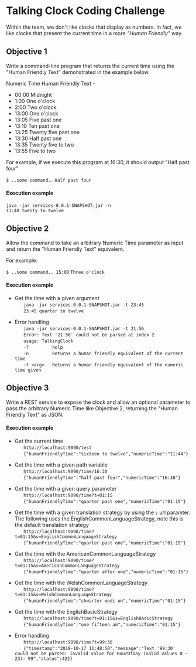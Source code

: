 # Talking Clock Coding Challenge

Within the team, we don't like clocks that display as numbers. In fact, we like clocks that present the current time in 
a more _"Human Friendly"_ way.

## Objective 1

Write a command-line program that returns the current time using the "Human Friendly Text" demonstrated in the example below.

Numeric Time Human Friendly Text -

* 00:00 Midnight
* 1:00 One o'clock
* 2:00 Two o'clock
* 13:00 One o'clock
* 13:05 Five past one
* 13:10 Ten past one
* 13:25 Twenty five past one
* 13:30 Half past one
* 13:35 Twenty five to two
* 13:55 Five to two

For example, if we execute this program at 16:30, it should output "Half past four"

`$ ..some command..`
`Half past four`

#### Execution example
`java -jar services-0.0.1-SNAPSHOT.jar -n`  
`11:40 twenty to twelve`

## Objective 2

Allow the command to take an arbitrary Numeric Time parameter as input and return the "Human Friendly Text" equivalent.

For example:

`$ ..some command.. 15:00`
`Three o'clock`

#### Execution example
* Get the time with a given argument  
&nbsp;&nbsp;&nbsp;&nbsp;&nbsp;&nbsp;`java -jar services-0.0.1-SNAPSHOT.jar -t 23:45`  
&nbsp;&nbsp;&nbsp;&nbsp;&nbsp;&nbsp;`23:45 quarter to twelve`  

* Error handling  
&nbsp;&nbsp;&nbsp;&nbsp;&nbsp;&nbsp;`java -jar services-0.0.1-SNAPSHOT.jar -t 21.56`   
&nbsp;&nbsp;&nbsp;&nbsp;&nbsp;&nbsp;`Error: Text '21.56' could not be parsed at index 2`  
&nbsp;&nbsp;&nbsp;&nbsp;&nbsp;&nbsp;`usage: TalkingClock`  
&nbsp;&nbsp;&nbsp;&nbsp;&nbsp;&nbsp;`-?         help`  
&nbsp;&nbsp;&nbsp;&nbsp;&nbsp;&nbsp;`-n         Returns a human friendly equivalent of the current time`  
&nbsp;&nbsp;&nbsp;&nbsp;&nbsp;&nbsp;`-t <arg>   Returns a human friendly equivalent of the numeric time given`  


## Objective 3
Write a REST service to expose the clock and allow an optional parameter to pass the arbitrary Numeric Time like Objective 2, returning the "Human Friendly Text" as JSON.

#### Execution example
* Get the current time  
&nbsp;&nbsp;&nbsp;&nbsp;&nbsp;&nbsp;`http://localhost:9090/test`   
&nbsp;&nbsp;&nbsp;&nbsp;&nbsp;&nbsp;`{"humanFriendlyTime":"sixteen to twelve","numericTime":"11:44"}`   

* Get the time with a given path variable  
&nbsp;&nbsp;&nbsp;&nbsp;&nbsp;&nbsp;`http://localhost:9090/time/16:30`  
&nbsp;&nbsp;&nbsp;&nbsp;&nbsp;&nbsp;`{"humanFriendlyTime":"half past four","numericTime":"16:30"}`  

* Get the time with a given query parameter  
&nbsp;&nbsp;&nbsp;&nbsp;&nbsp;&nbsp;`http://localhost:9090/time?t=01:15`  
&nbsp;&nbsp;&nbsp;&nbsp;&nbsp;&nbsp;`{"humanFriendlyTime":"quarter past one","numericTime":"01:15"}`  

* Get the time with a given translation strategy by using the `s` url paramter. The following uses the EnglishCommonLanguageStrategy, note this is the default translation strategy         
&nbsp;&nbsp;&nbsp;&nbsp;&nbsp;&nbsp;`http://localhost:9090/time?t=01:15&s=EnglishCommonLanguageStrategy`  
&nbsp;&nbsp;&nbsp;&nbsp;&nbsp;&nbsp;`{"humanFriendlyTime":"quarter past one","numericTime":"01:15"}`  

* Get the time with the AmericanCommonLanguageStrategy   
&nbsp;&nbsp;&nbsp;&nbsp;&nbsp;&nbsp;`http://localhost:9090/time?t=01:15&s=AmericanCommonLanguageStrategy`  
&nbsp;&nbsp;&nbsp;&nbsp;&nbsp;&nbsp;`{"humanFriendlyTime":"quarter after one","numericTime":"01:15"}`

* Get the time with the WelshCommonLanguageStrategy   
&nbsp;&nbsp;&nbsp;&nbsp;&nbsp;&nbsp;`http://localhost:9090/time?t=01:15&s=WelshCommonLanguageStrategy`  
&nbsp;&nbsp;&nbsp;&nbsp;&nbsp;&nbsp;`{"humanFriendlyTime":"chwarter wedi un","numericTime":"01:15"}`  

* Get the time with the EnglishBasicStrategy   
&nbsp;&nbsp;&nbsp;&nbsp;&nbsp;&nbsp;`http://localhost:9090/time?t=01:15&s=EnglishBasicStrategy`  
&nbsp;&nbsp;&nbsp;&nbsp;&nbsp;&nbsp;`{"humanFriendlyTime":"one fifteen am","numericTime":"01:15"}`  

* Error handling  
&nbsp;&nbsp;&nbsp;&nbsp;&nbsp;&nbsp;`http://localhost:9090/time?t=99:30`   
&nbsp;&nbsp;&nbsp;&nbsp;&nbsp;&nbsp;`{"timestamp":"2019-10-17 11:48:50","message":"Text '99:30' could not be parsed: Invalid value for HourOfDay (valid values 0 - 23): 99","status":422}`  

